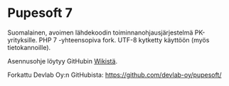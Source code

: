 # Pupesoft 7

Suomalainen, avoimen lähdekoodin toiminnanohjausjärjestelmä PK-yrityksille. PHP 7 -yhteensopiva fork. UTF-8 kytketty käyttöön (myös tietokannoille).

Asennusohje löytyy GitHubin [Wikistä](https://github.com/devlab-oy/pupesoft/wiki/Asennusohje "Pupesoft - Asennusohje").

Forkattu Devlab Oy:n GitHubista: https://github.com/devlab-oy/pupesoft/
